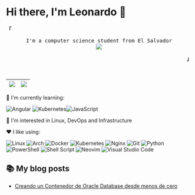 # Hi there, I'm Leonardo :wave:

<!-- Profile -->
<p align="left"><strong><samp>「</samp></strong></p>
  <p align="center">
    <samp>
        I'm a computer science student from El Salvador
      </b>
      <br>
        <image src="https://readme-typing-svg.herokuapp.com?font=Fira+Code&pause=1000&color=FB418C&center=true&vCenter=true&width=435&lines=I+love+learning+cool+stuff">
      <br>
    </samp>
  </p>
<p align="right"><strong><samp>」</samp></strong></p>

<br>

| <img align="center" src="https://github-readme-stats.vercel.app/api?username=lrivas3&show_icons=true&theme=radical&rank_icon=github" /> | <img align="center" src="https://github-readme-stats.vercel.app/api/top-langs/?username=lrivas3&layout=compact&theme=radical" /> |
| --------- | ------- |


:seedling: I'm currently learning:

![Angular](https://img.shields.io/badge/angular-%23DD0031.svg?style=for-the-badge&logo=angular&logoColor=white) ![Kubernetes](https://img.shields.io/badge/kubernetes-%23326ce5.svg?style=for-the-badge&logo=kubernetes&logoColor=white)![JavaScript](https://img.shields.io/badge/javascript-%23323330.svg?style=for-the-badge&logo=javascript&logoColor=%23F7DF1E)

:construction: I'm interested in Linux, DevOps and Infrastructure

:heart: I like using:

![Linux](https://img.shields.io/badge/Linux-FCC624?style=for-the-badge&logo=linux&logoColor=black)
![Arch](https://img.shields.io/badge/Arch%20Linux-1793D1?logo=arch-linux&logoColor=fff&style=for-the-badge)
![Docker](https://img.shields.io/badge/docker-%230db7ed.svg?style=for-the-badge&logo=docker&logoColor=white)
![Kubernetes](https://img.shields.io/badge/kubernetes-%23326ce5.svg?style=for-the-badge&logo=kubernetes&logoColor=white)
![Nginx](https://img.shields.io/badge/nginx-%23009639.svg?style=for-the-badge&logo=nginx&logoColor=white)
![Git](https://img.shields.io/badge/git-%23F05033.svg?style=for-the-badge&logo=git&logoColor=white)
![Python](https://img.shields.io/badge/python-3670A0?style=for-the-badge&logo=python&logoColor=ffdd54)
![PowerShell](https://img.shields.io/badge/PowerShell-%235391FE.svg?style=for-the-badge&logo=powershell&logoColor=white)
![Shell Script](https://img.shields.io/badge/shell_script-%23121011.svg?style=for-the-badge&logo=gnu-bash&logoColor=white)
![Neovim](https://img.shields.io/badge/NeoVim-%2357A143.svg?&style=for-the-badge&logo=neovim&logoColor=white)
![Visual Studio Code](https://img.shields.io/badge/Visual%20Studio%20Code-0078d7.svg?style=for-the-badge&logo=visual-studio-code&logoColor=white)



## :books: My blog posts
<!-- BLOG-POST-LIST:START -->
- [Creando un Contenedor de Oracle Database desde menos de cero](https://lrivas3.hashnode.dev/creando-un-contenedor-de-oracle-database-desde-menos-de-cero)
<!-- BLOG-POST-LIST:END -->
